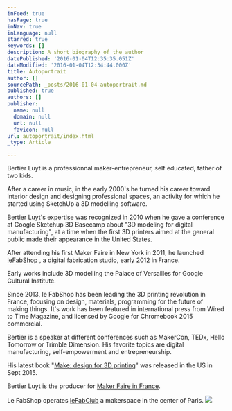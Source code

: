 ```yaml
---
inFeed: true
hasPage: true
inNav: true
inLanguage: null
starred: true
keywords: []
description: A short biography of the author
datePublished: '2016-01-04T12:35:35.051Z'
dateModified: '2016-01-04T12:34:44.000Z'
title: Autoportrait
author: []
sourcePath: _posts/2016-01-04-autoportrait.md
published: true
authors: []
publisher:
  name: null
  domain: null
  url: null
  favicon: null
url: autoportrait/index.html
_type: Article

---
```

Bertier Luyt is a professionnal maker-entrepreneur, self educated, father of two kids. 

After a career in music, in the early 2000's he turned his career toward interior design and designing professional spaces, an activity for which he started using SketchUp a 3D modelling software. 

Bertier Luyt's expertise was recognized in 2010 when he gave a conference at Google Sketchup 3D Basecamp about "3D modeling for digital manufacturing"​, at a time when the first 3D printers aimed at the general public made their appearance in the United States. 

After attending his first Maker Faire in New York in 2011, he launched [leFabShop][0] , a digital fabrication studio, early 2012 in France. 

Early works include 3D modelling the Palace of Versailles for Google Cultural Institute. 

Since 2013, le FabShop has been leading the 3D printing revolution in France, focusing on design, materials, programming for the future of making things. It's work has been featured in international press from Wired to Time Magazine, and licensed by Google for Chromebook 2015 commercial. 

Bertier is a speaker at different conferences such as MakerCon, TEDx, Hello Tomorrow or Trimble Dimension. His favorite topics are digital manufacturing, self-empowerment and entrepreneurship. 

His latest book "[Make: design for 3D printing][1]"​ was released in the US in Sept 2015\. 

Bertier Luyt is the producer for [Maker Faire in France][2].

Le FabShop operates [leFabClub][3] a makerspace in the center of Paris.
![](https://the-grid-user-content.s3-us-west-2.amazonaws.com/479c430e-119b-4f5a-84e0-b3a9b6ac9fd2.jpg)

[0]: www.lefabshop.fr
[1]: http://www.amazon.com/Design-3D-Printing-Scanning-Dimensions/dp/1457187361
[2]: www.makerfaire.fr
[3]: www.lefabclub.paris